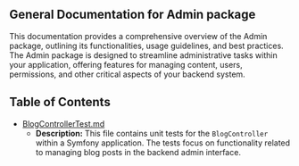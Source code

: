 ## General Documentation for Admin package

This documentation provides a comprehensive overview of the Admin package, outlining its functionalities, usage guidelines, and best practices. The Admin package is designed to streamline administrative tasks within your application, offering features for managing content, users, permissions, and other critical aspects of your backend system. 


## Table of Contents
- [BlogControllerTest.md](BlogControllerTest.md)
  - **Description:** This file contains unit tests for the `BlogController` within a Symfony application. The tests focus on functionality related to managing blog posts in the backend admin interface. 



